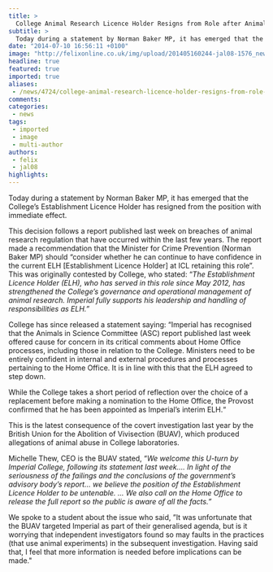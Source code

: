 ```yaml
---
title: >
  College Animal Research Licence Holder Resigns from Role after Animals in Science Committee Report
subtitle: >
  Today during a statement by Norman Baker MP, it has emerged that the College’s Establishment Licence Holder has resigned from the position with immediate effect.
date: "2014-07-10 16:56:11 +0100"
image: "http://felixonline.co.uk/img/upload/201405160244-jal08-1576_news_college_logo_entrance_web.jpg"
headline: true
featured: true
imported: true
aliases:
 - /news/4724/college-animal-research-licence-holder-resigns-from-role-after-animals-in-science-committee-report
comments:
categories:
 - news
tags:
 - imported
 - image
 - multi-author
authors:
 - felix
 - jal08
highlights:
---
```


Today during a statement by Norman Baker MP, it has emerged that the College’s Establishment Licence Holder has resigned from the position with immediate effect.

This decision follows a report published last week on breaches of animal research regulation that have occurred within the last few years. The report made a recommendation that the Minister for Crime Prevention (Norman Baker MP) should “consider whether he can continue to have confidence in the current ELH [Establishment Licence Holder] at ICL retaining this role”. This was originally contested by College, who stated: “_The Establishment Licence Holder (ELH), who has served in this role since May 2012, has strengthened the College’s governance and operational management of animal research. Imperial fully supports his leadership and handling of responsibilities as ELH.”_

College has since released a statement saying: “Imperial has recognised that the Animals in Science Committee (ASC) report published last week offered cause for concern in its critical comments about Home Office processes, including those in relation to the College. Ministers need to be entirely confident in internal and external procedures and processes pertaining to the Home Office. It is in line with this that the ELH agreed to step down.

While the College takes a short period of reflection over the choice of a replacement before making a nomination to the Home Office, the Provost confirmed that he has been appointed as Imperial’s interim ELH.“

This is the latest consequence of the covert investigation last year by the British Union for the Abolition of Vivisection (BUAV), which produced allegations of animal abuse in College laboratories.

Michelle Thew, CEO is the BUAV stated, “_We welcome this U-turn by Imperial College, following its statement last week…. In light of the seriousness of the failings and the conclusions of the government’s advisory body’s report… we believe the position of the Establishment Licence Holder to be untenable. ... We also call on the Home Office to release the full report so the public is aware of all the facts.”_

We spoke to a student about the issue who said, ”It was unfortunate that the BUAV targeted Imperial as part of their generalised agenda, but is it worrying that independent investigators found so may faults in the practices (that use animal experiments) in the subsequent investigation. Having said that, I feel that more information is needed before implications can be made."
